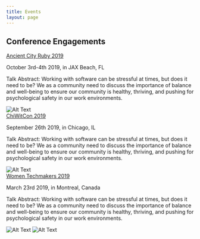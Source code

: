 ```yaml
---
title: Events
layout: page
---
```

## Conference Engagements

<div class="side-by-side">
  <div class="toleft">
    <a href="https://www.ancientcityruby.com/?lang=en#/?lang=en">Ancient City Ruby 2019</a>
    <p>October 3rd-4th 2019, in JAX Beach, FL</p>
    <p>Talk Abstract:
    Working with software can be stressful at times, but does it need to be? We as a community need to discuss the importance of balance and well-being to ensure our community is healthy, thriving, and pushing for psychological safety in our work environments.</p>
  </div>
  <div class="toright">
    <img class="image" src="../assets/images/acr-card.jpg" alt="Alt Text">
  </div>
</div>
<div class="side-by-side">
  <div class="toleft">
    <a href="https://chiwomenintech.com/">ChiWitCon 2019</a>
    <p>September 26th 2019, in Chicago, IL</p>
    <p>Talk Abstract:
    Working with software can be stressful at times, but does it need to be? We as a community need to discuss the importance of balance and well-being to ensure our community is healthy, thriving, and pushing for psychological safety in our work environments.</p>

  </div>
  <div class="toright">
    <img class="image" src="../assets/images/chiwitcon-card.jpg" alt="Alt Text">
  </div>
</div>
<div class="side-by-side">
  <div class="toleft">
    <a href="https://wtmmontreal.com/">Women Techmakers 2019</a>
    <p>March 23rd 2019, in Montreal, Canada</p>
    <p>Talk Abstract:
    Working with software can be stressful at times, but does it need to be? We as a community need to discuss the importance of balance and well-being to ensure our community is healthy, thriving, and pushing for psychological safety in our work environments.</p>
  </div>
  <div class="toright">
    <img class="image" src="../assets/images/wtm-card-english.png" alt="Alt Text">
    <img class="image" src="../assets/images/wtm-card-french.png" alt="Alt Text">
  </div>
</div>

